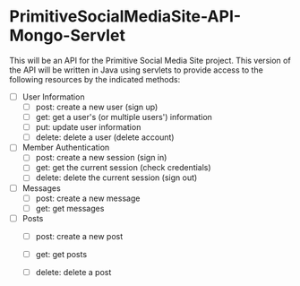 # PrimitiveSocialMediaSite-API-Mongo-Servlet
This will be an API for the Primitive Social Media Site project. This version of the API will be written in Java using servlets to provide access to the following resources by the indicated methods:
- [ ] User Information
  - [ ] post: create a new user (sign up)
  - [ ] get: get a user's (or multiple users') information
  - [ ] put: update user information
  - [ ] delete: delete a user (delete account)
- [ ] Member Authentication
  - [ ] post: create a new session (sign in)
  - [ ] get: get the current session (check credentials)
  - [ ] delete: delete the current session (sign out)
- [ ] Messages
  - [ ] post: create a new message
  - [ ] get: get messages
- [ ] Posts
  - [ ] post: create a new post
  - [ ] get: get posts
  - [ ] delete: delete a post
  
